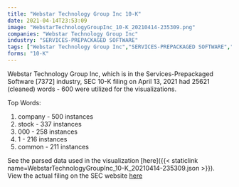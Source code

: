 ```yaml
---
title: "Webstar Technology Group Inc 10-K"
date: 2021-04-14T23:53:09
image: "WebstarTechnologyGroupInc_10-K_20210414-235309.png"
companies: "Webstar Technology Group Inc"
industry: "SERVICES-PREPACKAGED SOFTWARE"
tags: ["Webstar Technology Group Inc","SERVICES-PREPACKAGED SOFTWARE","04-13-2021","10-K"]
forms: "10-K"
---
```

Webstar Technology Group Inc, which is in the Services-Prepackaged Software [7372] industry, SEC 10-K filing on April 13, 2021 had 25621 (cleaned) words - 600 were utilized for the visualizations.

Top Words:
1. company - 500 instances
2. stock - 337 instances
3. 000 - 258 instances
4. 1 - 216 instances
5. common - 211 instances


See the parsed data used in the visualization [here]({{< staticlink name=WebstarTechnologyGroupInc_10-K_20210414-235309.json >}}).  
View the actual filing on the SEC website [here](https://www.sec.gov/Archives/edgar/data/1645155/0001493152-21-008640.txt)